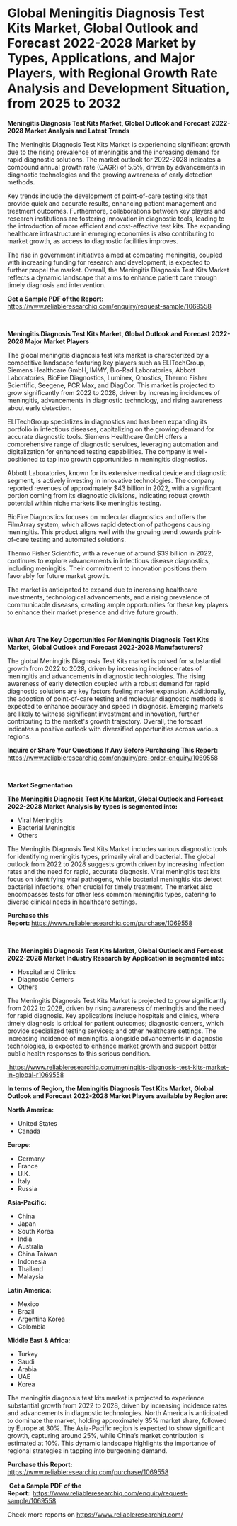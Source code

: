 <p><h1>Global Meningitis Diagnosis Test Kits Market, Global Outlook and Forecast 2022-2028 Market by Types, Applications, and Major Players, with Regional Growth Rate Analysis and Development Situation, from 2025 to 2032</h1></p><p><strong>Meningitis Diagnosis Test Kits Market, Global Outlook and Forecast 2022-2028 Market Analysis and Latest Trends</strong></p>
<p><p>The Meningitis Diagnosis Test Kits Market is experiencing significant growth due to the rising prevalence of meningitis and the increasing demand for rapid diagnostic solutions. The market outlook for 2022-2028 indicates a compound annual growth rate (CAGR) of 5.5%, driven by advancements in diagnostic technologies and the growing awareness of early detection methods. </p><p>Key trends include the development of point-of-care testing kits that provide quick and accurate results, enhancing patient management and treatment outcomes. Furthermore, collaborations between key players and research institutions are fostering innovation in diagnostic tools, leading to the introduction of more efficient and cost-effective test kits. The expanding healthcare infrastructure in emerging economies is also contributing to market growth, as access to diagnostic facilities improves. </p><p>The rise in government initiatives aimed at combating meningitis, coupled with increasing funding for research and development, is expected to further propel the market. Overall, the Meningitis Diagnosis Test Kits Market reflects a dynamic landscape that aims to enhance patient care through timely diagnosis and intervention.</p></p>
<p><strong>Get a Sample PDF of the Report:&nbsp;</strong> <a href="https://www.reliableresearchiq.com/enquiry/request-sample/1069558?utm_campaign=2335&utm_medium=2&utm_source=Github&utm_content=ia&utm_term=21032025&utm_id=meningitis-diagnosis-test-kits-market-global-outlook-and-forecast-2022-2028">https://www.reliableresearchiq.com/enquiry/request-sample/1069558</a></p>
<p>&nbsp;</p>
<p><strong>Meningitis Diagnosis Test Kits Market, Global Outlook and Forecast 2022-2028 Major Market Players</strong></p>
<p><p>The global meningitis diagnosis test kits market is characterized by a competitive landscape featuring key players such as ELITechGroup, Siemens Healthcare GmbH, IMMY, Bio-Rad Laboratories, Abbott Laboratories, BioFire Diagnostics, Luminex, Qnostics, Thermo Fisher Scientific, Seegene, PCR Max, and DiagCor. This market is projected to grow significantly from 2022 to 2028, driven by increasing incidences of meningitis, advancements in diagnostic technology, and rising awareness about early detection.</p><p>ELITechGroup specializes in diagnostics and has been expanding its portfolio in infectious diseases, capitalizing on the growing demand for accurate diagnostic tools. Siemens Healthcare GmbH offers a comprehensive range of diagnostic services, leveraging automation and digitalization for enhanced testing capabilities. The company is well-positioned to tap into growth opportunities in meningitis diagnostics.</p><p>Abbott Laboratories, known for its extensive medical device and diagnostic segment, is actively investing in innovative technologies. The company reported revenues of approximately $43 billion in 2022, with a significant portion coming from its diagnostic divisions, indicating robust growth potential within niche markets like meningitis testing.</p><p>BioFire Diagnostics focuses on molecular diagnostics and offers the FilmArray system, which allows rapid detection of pathogens causing meningitis. This product aligns well with the growing trend towards point-of-care testing and automated solutions.</p><p>Thermo Fisher Scientific, with a revenue of around $39 billion in 2022, continues to explore advancements in infectious disease diagnostics, including meningitis. Their commitment to innovation positions them favorably for future market growth.</p><p>The market is anticipated to expand due to increasing healthcare investments, technological advancements, and a rising prevalence of communicable diseases, creating ample opportunities for these key players to enhance their market presence and drive future growth.</p></p>
<p>&nbsp;</p>
<p><strong>What Are The Key Opportunities For Meningitis Diagnosis Test Kits Market, Global Outlook and Forecast 2022-2028 Manufacturers?</strong></p>
<p><p>The global Meningitis Diagnosis Test Kits market is poised for substantial growth from 2022 to 2028, driven by increasing incidence rates of meningitis and advancements in diagnostic technologies. The rising awareness of early detection coupled with a robust demand for rapid diagnostic solutions are key factors fueling market expansion. Additionally, the adoption of point-of-care testing and molecular diagnostic methods is expected to enhance accuracy and speed in diagnosis. Emerging markets are likely to witness significant investment and innovation, further contributing to the market's growth trajectory. Overall, the forecast indicates a positive outlook with diversified opportunities across various regions.</p></p>
<p><strong>Inquire or Share Your Questions If Any Before Purchasing This Report:</strong> <a href="https://www.reliableresearchiq.com/enquiry/pre-order-enquiry/1069558?utm_campaign=2335&utm_medium=2&utm_source=Github&utm_content=ia&utm_term=21032025&utm_id=meningitis-diagnosis-test-kits-market-global-outlook-and-forecast-2022-2028">https://www.reliableresearchiq.com/enquiry/pre-order-enquiry/1069558</a></p>
<p>&nbsp;</p>
<p><strong>Market Segmentation</strong></p>
<p><strong>The Meningitis Diagnosis Test Kits Market, Global Outlook and Forecast 2022-2028 Market Analysis by types is segmented into:</strong></p>
<p><ul><li>Viral Meningitis</li><li>Bacterial Meningitis</li><li>Others</li></ul></p>
<p><p>The Meningitis Diagnosis Test Kits Market includes various diagnostic tools for identifying meningitis types, primarily viral and bacterial. The global outlook from 2022 to 2028 suggests growth driven by increasing infection rates and the need for rapid, accurate diagnosis. Viral meningitis test kits focus on identifying viral pathogens, while bacterial meningitis kits detect bacterial infections, often crucial for timely treatment. The market also encompasses tests for other less common meningitis types, catering to diverse clinical needs in healthcare settings.</p></p>
<p><strong>Purchase this Report:&nbsp;</strong><a href="https://www.reliableresearchiq.com/purchase/1069558?utm_campaign=2335&utm_medium=2&utm_source=Github&utm_content=ia&utm_term=21032025&utm_id=meningitis-diagnosis-test-kits-market-global-outlook-and-forecast-2022-2028">https://www.reliableresearchiq.com/purchase/1069558</a></p>
<p>&nbsp;</p>
<p><strong>The Meningitis Diagnosis Test Kits Market, Global Outlook and Forecast 2022-2028 Market Industry Research by Application is segmented into:</strong></p>
<p><ul><li>Hospital and Clinics</li><li>Diagnostic Centers</li><li>Others</li></ul></p>
<p><p>The Meningitis Diagnosis Test Kits Market is projected to grow significantly from 2022 to 2028, driven by rising awareness of meningitis and the need for rapid diagnosis. Key applications include hospitals and clinics, where timely diagnosis is critical for patient outcomes; diagnostic centers, which provide specialized testing services; and other healthcare settings. The increasing incidence of meningitis, alongside advancements in diagnostic technologies, is expected to enhance market growth and support better public health responses to this serious condition.</p></p>
<p><a href="https://www.reliableresearchiq.com/meningitis-diagnosis-test-kits-market-in-global-r1069558?utm_campaign=2335&utm_medium=2&utm_source=Github&utm_content=ia&utm_term=21032025&utm_id=meningitis-diagnosis-test-kits-market-global-outlook-and-forecast-2022-2028">&nbsp;https://www.reliableresearchiq.com/meningitis-diagnosis-test-kits-market-in-global-r1069558</a></p>
<p><strong>In terms of Region, the Meningitis Diagnosis Test Kits Market, Global Outlook and Forecast 2022-2028 Market Players available by Region are:</strong></p>
<p>
    <p> <strong> North America: </strong>
        <ul>
            <li>United States</li>
            <li>Canada</li>
        </ul>
        </p> 
    <p> <strong> Europe: </strong>
        <ul>
            <li>Germany</li>
            <li>France</li>
            <li>U.K.</li>
            <li>Italy</li>
            <li>Russia</li>
        </ul>
        </p> 
    <p> <strong> Asia-Pacific: </strong>
        <ul>
            <li>China</li>
            <li>Japan</li>
            <li>South Korea</li>
            <li>India</li>
            <li>Australia</li>
            <li>China Taiwan</li>
            <li>Indonesia</li>
            <li>Thailand</li>
            <li>Malaysia</li>
        </ul>
        </p> 
    <p> <strong> Latin America: </strong>
        <ul>
            <li>Mexico</li>
            <li>Brazil</li>
            <li>Argentina Korea</li>
            <li>Colombia</li>
        </ul>
        </p> 
    <p> <strong> Middle East & Africa: </strong>
        <ul>
            <li>Turkey</li>
            <li>Saudi</li>
            <li>Arabia</li>
            <li>UAE</li>
            <li>Korea</li>
        </ul>
    </p>
    </p>
<p><p>The meningitis diagnosis test kits market is projected to experience substantial growth from 2022 to 2028, driven by increasing incidence rates and advancements in diagnostic technologies. North America is anticipated to dominate the market, holding approximately 35% market share, followed by Europe at 30%. The Asia-Pacific region is expected to show significant growth, capturing around 25%, while China’s market contribution is estimated at 10%. This dynamic landscape highlights the importance of regional strategies in tapping into burgeoning demand.</p></p>
<p><strong>Purchase this Report: </strong><a href="https://www.reliableresearchiq.com/purchase/1069558?utm_campaign=2335&utm_medium=2&utm_source=Github&utm_content=ia&utm_term=21032025&utm_id=meningitis-diagnosis-test-kits-market-global-outlook-and-forecast-2022-2028">https://www.reliableresearchiq.com/purchase/1069558</a></p>
<p>&nbsp;<strong>Get a Sample PDF of the Report:&nbsp;&nbsp;</strong><a href="https://www.reliableresearchiq.com/enquiry/request-sample/1069558?utm_campaign=2335&utm_medium=2&utm_source=Github&utm_content=ia&utm_term=21032025&utm_id=meningitis-diagnosis-test-kits-market-global-outlook-and-forecast-2022-2028">https://www.reliableresearchiq.com/enquiry/request-sample/1069558</a></p>
<p><strong></strong></p>
<p>Check more reports on <a href="https://www.reliableresearchiq.com/?utm_campaign=2335&utm_medium=2&utm_source=Github&utm_content=ia&utm_term=21032025&utm_id=meningitis-diagnosis-test-kits-market-global-outlook-and-forecast-2022-2028">https://www.reliableresearchiq.com/</a></p>